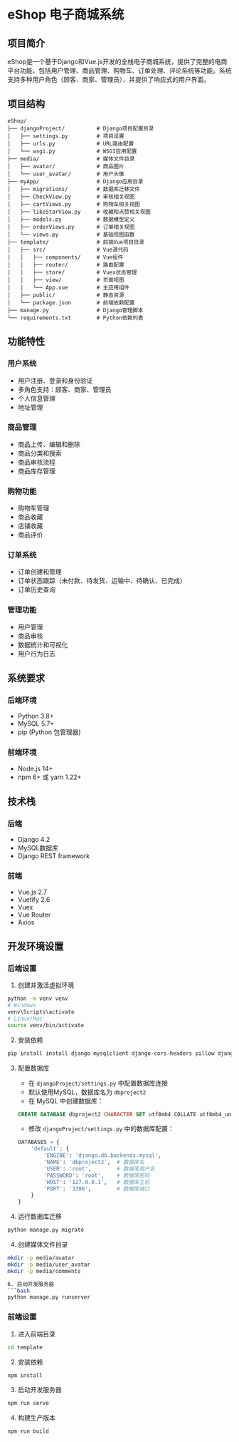 # eShop 电子商城系统

## 项目简介

eShop是一个基于Django和Vue.js开发的全栈电子商城系统，提供了完整的电商平台功能，包括用户管理、商品管理、购物车、订单处理、评论系统等功能。系统支持多种用户角色（顾客、商家、管理员），并提供了响应式的用户界面。

## 项目结构

```
eShop/
├── djangoProject/          # Django项目配置目录
│   ├── settings.py         # 项目设置
│   ├── urls.py             # URL路由配置
│   └── wsgi.py             # WSGI应用配置
├── media/                  # 媒体文件目录
│   ├── avatar/             # 商品图片
│   └── user_avatar/        # 用户头像
├── myApp/                  # Django应用目录
│   ├── migrations/         # 数据库迁移文件
│   ├── CheckView.py        # 审核相关视图
│   ├── cartViews.py        # 购物车相关视图
│   ├── likeStarView.py     # 收藏和点赞相关视图
│   ├── models.py           # 数据模型定义
│   ├── orderViews.py       # 订单相关视图
│   └── views.py            # 基础视图函数
├── template/               # 前端Vue项目目录
│   ├── src/                # Vue源代码
│   │   ├── components/     # Vue组件
│   │   ├── router/         # 路由配置
│   │   ├── store/          # Vuex状态管理
│   │   ├── view/           # 页面视图
│   │   └── App.vue         # 主应用组件
│   ├── public/             # 静态资源
│   └── package.json        # 前端依赖配置
├── manage.py               # Django管理脚本
└── requirements.txt        # Python依赖列表
```

## 功能特性

### 用户系统
- 用户注册、登录和身份验证
- 多角色支持：顾客、商家、管理员
- 个人信息管理
- 地址管理

### 商品管理
- 商品上传、编辑和删除
- 商品分类和搜索
- 商品审核流程
- 商品库存管理

### 购物功能
- 购物车管理
- 商品收藏
- 店铺收藏
- 商品评价

### 订单系统
- 订单创建和管理
- 订单状态跟踪（未付款、待发货、运输中、待确认、已完成）
- 订单历史查询

### 管理功能
- 用户管理
- 商品审核
- 数据统计和可视化
- 用户行为日志

## 系统要求

### 后端环境
- Python 3.8+
- MySQL 5.7+
- pip (Python 包管理器)

### 前端环境
- Node.js 14+
- npm 6+ 或 yarn 1.22+


## 技术栈

### 后端
- Django 4.2
- MySQL数据库
- Django REST framework

### 前端
- Vue.js 2.7
- Vuetify 2.6
- Vuex
- Vue Router
- Axios

## 开发环境设置

### 后端设置

1. 创建并激活虚拟环境
```bash
python -m venv venv
# Windows
venv\Scripts\activate
# Linux/Mac
source venv/bin/activate
```

2. 安装依赖
```bash
pip install install django mysqlclient django-cors-headers pillow django-imagekit
```

3. 配置数据库
   - 在 `djangoProject/settings.py` 中配置数据库连接
   - 默认使用MySQL，数据库名为 `dbproject2`
   - 在 MySQL 中创建数据库：
   ```sql
   CREATE DATABASE dbproject2 CHARACTER SET utf8mb4 COLLATE utf8mb4_unicode_ci;
   ```
   - 修改 `djangoProject/settings.py` 中的数据库配置：
   ```python
   DATABASES = {
       'default': {
           'ENGINE': 'django.db.backends.mysql',
           'NAME': 'dbproject2',  # 数据库名
           'USER': 'root',        # 数据库用户名
           'PASSWORD': 'root',    # 数据库密码
           'HOST': '127.0.0.1',   # 数据库主机
           'PORT': '3306',        # 数据库端口
       }
   }
   ```


4. 运行数据库迁移
```bash
python manage.py migrate
```
4. 创建媒体文件目录
```bash
mkdir -p media/avatar
mkdir -p media/user_avatar
mkdir -p media/comments

6. 启动开发服务器
```bash
python manage.py runserver
```

### 前端设置

1. 进入前端目录
```bash
cd template
```

2. 安装依赖
```bash
npm install
```

3. 启动开发服务器
```bash
npm run serve
```

4. 构建生产版本
```bash
npm run build
```